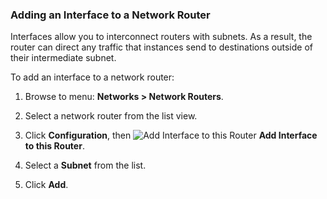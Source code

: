 ### Adding an Interface to a Network Router

Interfaces allow you to interconnect routers with subnets. As a result, the router can
direct any traffic that instances send to destinations outside of their intermediate subnet.

To add an interface to a network router:

1. Browse to menu: **Networks > Network Routers**.

2. Select a network router from the list view.

3. Click **Configuration**, then
   ![Add Interface to this Router](../images/1851.png) **Add Interface to this Router**.

4. Select a **Subnet** from the list.

5. Click **Add**.
